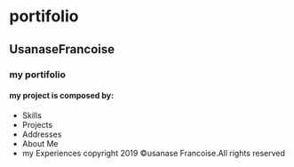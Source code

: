 # portifolio
## UsanaseFrancoise
### my portifolio
#### my project is composed by:
- Skills
- Projects
- Addresses
- About Me
- my Experiences
copyright  2019 &copy;usanase Francoise.All rights reserved 